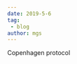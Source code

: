 ```yaml
---
date: 2019-5-6
tag:
 - blog
author: mgs
---
```


Copenhagen protocol

<!--stackedit_data:
eyJoaXN0b3J5IjpbLTI2NjA4NDk2Nl19
-->